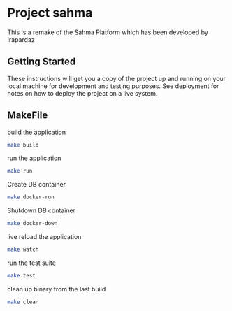 # Project sahma

This is a remake of the Sahma Platform which has been developed by Irapardaz

## Getting Started

These instructions will get you a copy of the project up and running on your local machine for development and testing purposes. See deployment for notes on how to deploy the project on a live system.

## MakeFile

build the application
```bash
make build
```

run the application
```bash
make run
```

Create DB container
```bash
make docker-run
```

Shutdown DB container
```bash
make docker-down
```

live reload the application
```bash
make watch
```

run the test suite
```bash
make test
```

clean up binary from the last build
```bash
make clean
```